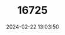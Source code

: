 ---
title: "16725"
category: "Petaurista xanthotis"
draft: false
date: 2024-02-22 13:03:50
languages:
  Chinese: ["Hui Wushu"]
  English: ["Chinese Giant Flying Squirrel"]
---
